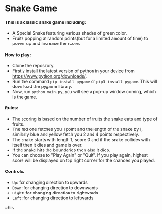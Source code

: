 # Snake Game
#### This is a classic snake game including:
* A Special Snake featuring various shades of green color.
* Fruits popping at random points(but for a limited amount of time) to power up and increase the score.

#### How to play:
* Clone the repository.
* Firstly install the latest version of python in your device from https://www.python.org/downloads/.
* Run the command `pip install pygame` or `pip3 install pygame`. This will download the pygame library. 
* Now, run `python main.py`, you will see a pop-up window coming, which is the game.

#### Rules:
* The scoring is based on the number of fruits the snake eats and type of fruits.
* The red one fetches you 1 point and the length of the snake by 1, similarly blue and yellow fetch you 2 and 4 points respectively.
* The snake starts with length 1, score 0 and if the snake collides with itself then it dies and game is over.
* If the snake hits the boundaries then also it dies.
* You can choose to "Play Again" or "Quit". If you play again, highest score will be displayed on top right corner for the chances you played.

#### Controls:
* `Up`: for changing direction to upwards
* `Down`: for changing direction to downwards
* `Right`: for changing direction to rightwards
* `Left`: for changing direction to leftwards

~hi~
